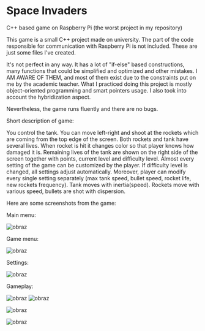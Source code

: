 # Space Invaders 
C++ based game on Raspberry Pi (the worst project in my repository)

This game is a small C++ project made on university. The part of the code responsible for communication with Raspberry Pi is not included. These are just some files I've created. 

It's not perfect in any way. It has a lot of "if-else" based constructions, many functions that could be simplified and optimized and other mistakes. I AM AWARE OF THEM, and most of them exist due to the constraints put on me by the academic teacher.  What I practiced doing this project is mostly object-oriented programming and smart pointers usage. I also took into account the hybridization aspect. 

Nevertheless, the game runs fluently and there are no bugs.

Short description of game:

You control the tank. You can move left-right and shoot at the rockets which are coming from the top edge of the screen. Both rockets and tank have several lives. When rocket is hit it changes color so that player knows how damaged it is. Remaining lives of the tank are shown on the right side of the screen together with points, current level and difficulty level. Almost every setting of the game can be customized by the player. If difficulty level is changed, all settings adjust automatically. Moreover, player can modify every single setting separately (max tank speed, bullet speed, rocket life, new rockets frequency). Tank moves with inertia(speed). Rockets move with various speed, bullets are shot with dispersion. 

Here are some screenshots from the game:

Main menu:

![obraz](https://user-images.githubusercontent.com/37239354/115139638-436e2400-a033-11eb-97e6-818d2ae8e0fd.png)

Game menu:

![obraz](https://user-images.githubusercontent.com/37239354/115139658-639de300-a033-11eb-8b3c-37e07bff3d28.png)

Settings:

![obraz](https://user-images.githubusercontent.com/37239354/115139678-85976580-a033-11eb-953f-9017135fe5af.png)

Gameplay:

![obraz](https://user-images.githubusercontent.com/37239354/115139707-ad86c900-a033-11eb-9400-6552faace5fe.png)
![obraz](https://user-images.githubusercontent.com/37239354/115140345-1459b180-a037-11eb-9298-4c7cc3bf8d5f.png)

![obraz](https://user-images.githubusercontent.com/37239354/115140356-220f3700-a037-11eb-8efd-9bf7a293d9a7.png)

![obraz](https://user-images.githubusercontent.com/37239354/115140366-30f5e980-a037-11eb-9bf7-2ae14dd35498.png)
